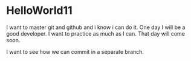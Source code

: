 # HelloWorld11
I want to master git and github and i know i can do it. One day I will be a good developer.
I want to practice as much as I can. That day will come soon.


I want to see how we can commit in a separate branch.
